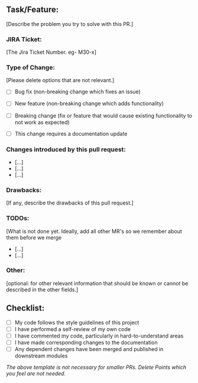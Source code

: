 ## Task/Feature:
[Describe the problem you try to solve with this PR.]

### JIRA Ticket: 
[The Jira Ticket Number. eg- M30-x]

### Type of Change:

[Please delete options that are not relevant.]

- [ ] Bug fix (non-breaking change which fixes an issue)
- [ ] New feature (non-breaking change which adds functionality)
- [ ] Breaking change (fix or feature that would cause existing functionality to not work as expected)
- [ ] This change requires a documentation update


### Changes introduced by this pull request:

- [...]
- [...]
- [...]

### Drawbacks: 
[If any, describe the drawbacks of this pull request.]

### TODOs: 
[What is not done yet. Ideally, add all other MR's so we remember about them before we merge

- [...]
- [...]

### Other: 
[optional: for other relevant information that should be known or cannot be described in the other fields.]

## Checklist:

- [ ] My code follows the style guidelines of this project
- [ ] I have performed a self-review of my own code
- [ ] I have commented my code, particularly in hard-to-understand areas
- [ ] I have made corresponding changes to the documentation
- [ ] Any dependent changes have been merged and published in downstream modules

_The above template is not necessary for smaller PRs. Delete Points which you feel are not needed._
